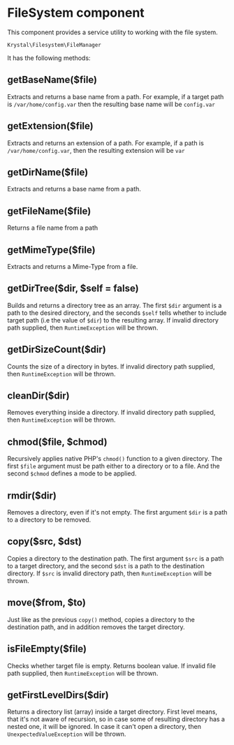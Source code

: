 FileSystem component
==================

This component provides a service utility to working with the file system.

    Krystal\Filesystem\FileManager

It has the following methods:

## getBaseName($file)

Extracts and returns a base name from a path. For example, if a target path is `/var/home/config.var` then the resulting base name will be `config.var`

## getExtension($file) 

Extracts and returns an extension of a path. For example, if a path is `/var/home/config.var`, then the resulting extension will be `var`

## getDirName($file)

Extracts and returns a base name from a path.

## getFileName($file)

Returns a file name from a path


## getMimeType($file)

Extracts and returns a Mime-Type from a file.

## getDirTree($dir, $self = false)

Builds and returns a directory tree as an array. The first `$dir` argument is a path to the desired directory, and the seconds `$self` tells whether to include target path (i.e the value of `$dir`) to the resulting array. If invalid directory path supplied, then `RuntimeException` will be thrown.


## getDirSizeCount($dir)

Counts the size of a directory in bytes. If invalid directory path supplied, then `RuntimeException` will be thrown.

## cleanDir($dir)

Removes everything inside a directory. If invalid directory path supplied, then `RuntimeException` will be thrown.

## chmod($file, $chmod)

Recursively applies native PHP's `chmod()` function to a given directory.  The first `$file` argument must be path either to a directory or to a file. And the second `$chmod` defines a mode to be applied.

## rmdir($dir)

Removes a directory, even if it's not empty. The first argument `$dir` is a path to a directory to be removed.

## copy($src, $dst)

Copies a directory to the destination path. The first argument `$src` is a path to a target directory, and the second `$dst` is a path to the destination directory. If `$src` is invalid directory path, then `RuntimeException` will be thrown.

## move($from, $to)

Just like as the previous `copy()` method, copies a directory to the destination path, and in addition removes the target directory.

## isFileEmpty($file)

Checks whether target file is empty. Returns boolean value. If invalid file path supplied, then `RuntimeException` will be thrown.

## getFirstLevelDirs($dir)

Returns a directory list (array) inside a target directory. First level means, that it's not aware of recursion, so in case some of resulting directory has a nested one, it will be ignored. In case it can't open a directory, then `UnexpectedValueException` will be thrown.

